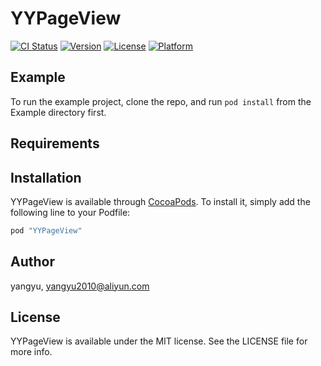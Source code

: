 # YYPageView

[![CI Status](http://img.shields.io/travis/yangyu2010@aliyun.com/YYPageView.svg?style=flat)](https://travis-ci.org/yangyu2010@aliyun.com/YYPageView)
[![Version](https://img.shields.io/cocoapods/v/YYPageView.svg?style=flat)](http://cocoapods.org/pods/YYPageView)
[![License](https://img.shields.io/cocoapods/l/YYPageView.svg?style=flat)](http://cocoapods.org/pods/YYPageView)
[![Platform](https://img.shields.io/cocoapods/p/YYPageView.svg?style=flat)](http://cocoapods.org/pods/YYPageView)

## Example

To run the example project, clone the repo, and run `pod install` from the Example directory first.

## Requirements

## Installation

YYPageView is available through [CocoaPods](http://cocoapods.org). To install
it, simply add the following line to your Podfile:

```ruby
pod "YYPageView"
```

## Author

yangyu, yangyu2010@aliyun.com

## License

YYPageView is available under the MIT license. See the LICENSE file for more info.


